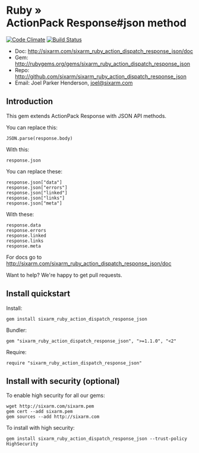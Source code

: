 # Ruby » <br> ActionPack Response#json method

[![Code Climate](https://codeclimate.com/github/SixArm/xid.png)](https://codeclimate.com/github/SixArm/sixarm_ruby_action_dispatch_response_json)
[![Build Status](https://travis-ci.org/SixArm/xid.png)](https://travis-ci.org/SixArm/sixarm_ruby_action_dispatch_response_json)

* Doc: <http://sixarm.com/sixarm_ruby_action_dispatch_response_json/doc>
* Gem: <http://rubygems.org/gems/sixarm_ruby_action_dispatch_response_json>
* Repo: <http://github.com/sixarm/sixarm_ruby_action_dispatch_response_json>
* Email: Joel Parker Henderson, <joel@sixarm.com>


## Introduction

This gem extends ActionPack Response with JSON API methods.

You can replace this:

    JSON.parse(response.body)

With this:

    response.json

You can replace these:

    response.json["data"]
    response.json["errors"]
    response.json["linked"]
    response.json["links"]
    response.json["meta"]

With these:

    response.data
    response.errors
    response.linked
    response.links
    response.meta

For docs go to <http://sixarm.com/sixarm_ruby_action_dispatch_response_json/doc>

Want to help? We're happy to get pull requests.


## Install quickstart

Install:

    gem install sixarm_ruby_action_dispatch_response_json

Bundler:

    gem "sixarm_ruby_action_dispatch_response_json", ">=1.1.0", "<2"

Require:

    require "sixarm_ruby_action_dispatch_response_json"


## Install with security (optional)

To enable high security for all our gems:

    wget http://sixarm.com/sixarm.pem
    gem cert --add sixarm.pem
    gem sources --add http://sixarm.com

To install with high security:

    gem install sixarm_ruby_action_dispatch_response_json --trust-policy HighSecurity
